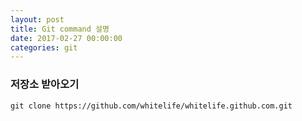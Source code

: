 ```yaml
---
layout: post
title: Git command 설명
date: 2017-02-27 00:00:00
categories: git
---
```


### 저장소 받아오기

```
git clone https://github.com/whitelife/whitelife.github.com.git
```
